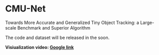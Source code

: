 # CMU-Net
Towards More Accurate and Generalized Tiny Object Tracking: a Large-scale Benchmark and Superior Algorithm

The code and dataset will be released in the soon.

**Visiualization video: [Google link](https://drive.google.com/file/d/1sLU90na7nlzqYqsuIhWlTxEBVxKWceJY/view?usp=drive_link)**
